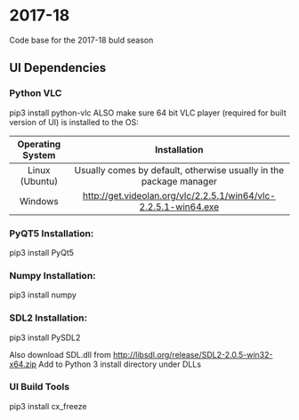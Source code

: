 # 2017-18
Code base for the 2017-18 buld season

## UI Dependencies

### Python VLC
pip3 install python-vlc
ALSO make sure 64 bit VLC player (required for built version of UI) is installed to the OS:

| Operating System | Installation |
| :----------------: | :----------------------------------------------: |
| Linux (Ubuntu) | Usually comes by default, otherwise usually in the package manager |
| Windows | http://get.videolan.org/vlc/2.2.5.1/win64/vlc-2.2.5.1-win64.exe |

### PyQT5 Installation:
pip3 install PyQt5

### Numpy Installation:
pip3 install numpy

### SDL2 Installation:
pip3 install PySDL2

Also download SDL.dll from http://libsdl.org/release/SDL2-2.0.5-win32-x64.zip
Add to Python 3 install directory under DLLs

### UI Build Tools
pip3 install cx_freeze
